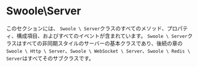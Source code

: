 # Swoole\Server

このセクションには、 `Swoole \ Server`クラスのすべてのメソッド、プロパティ、構成項目、およびすべてのイベントが含まれています。 `Swoole \ Server`クラスはすべての非同期スタイルのサーバーの基本クラスであり、後続の章の `Swoole \ Http \ Server`、`Swoole \ WebSocket \ Server`、`Swoole \ Redis \ Server`はすべてそのサブクラスです。
